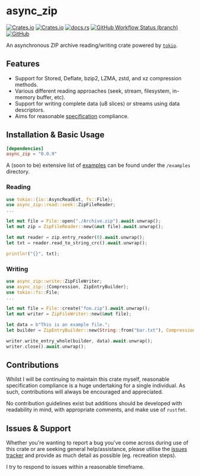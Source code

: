 # async_zip
[![Crates.io](https://img.shields.io/crates/v/async_zip?style=flat-square)](https://crates.io/crates/async_zip)
[![Crates.io](https://img.shields.io/crates/d/async_zip?style=flat-square)](https://crates.io/crates/async_zip)
[![docs.rs](https://img.shields.io/docsrs/async_zip?style=flat-square)](https://docs.rs/async_zip/)
[![GitHub Workflow Status (branch)](https://img.shields.io/github/workflow/status/Majored/rs-async-zip/Rust/main?style=flat-square)](https://github.com/Majored/rs-async-zip/actions?query=branch%3Amain)
[![GitHub](https://img.shields.io/github/license/Majored/rs-async-zip?style=flat-square)](https://github.com/Majored/rs-async-zip/blob/main/LICENSE)

An asynchronous ZIP archive reading/writing crate powered by [`tokio`](https://crates.io/crates/tokio).

## Features
- Support for Stored, Deflate, bzip2, LZMA, zstd, and xz compression methods.
- Various different reading approaches (seek, stream, filesystem, in-memory buffer, etc).
- Support for writing complete data (u8 slices) or streams using data descriptors.
- Aims for reasonable [specification](https://pkware.cachefly.net/webdocs/casestudies/APPNOTE.TXT) compliance.

## Installation & Basic Usage

```toml
[dependencies]
async_zip = "0.0.9"
```

A (soon to be) extensive list of [examples](https://github.com/Majored/rs-async-zip/tree/main/examples) can be found under the `/examples` directory.

### Reading
```rust
use tokio::{io::AsyncReadExt, fs::File};
use async_zip::read::seek::ZipFileReader;
...

let mut file = File::open("./Archive.zip").await.unwrap();
let mut zip = ZipFileReader::new(&mut file).await.unwrap();

let mut reader = zip.entry_reader(0).await.unwrap();
let txt = reader.read_to_string_crc().await.unwrap();

println!("{}", txt);
```

### Writing
```rust
use async_zip::write::ZipFileWriter;
use async_zip::{Compression, ZipEntryBuilder};
use tokio::fs::File;
...

let mut file = File::create("foo.zip").await.unwrap();
let mut writer = ZipFileWriter::new(&mut file);

let data = b"This is an example file.";
let builder = ZipEntryBuilder::new(String::from("bar.txt"), Compression::Deflate);

writer.write_entry_whole(builder, data).await.unwrap();
writer.close().await.unwrap();
```

## Contributions
Whilst I will be continuing to maintain this crate myself, reasonable specification compliance is a huge undertaking for a single individual. As such, contributions will always be encouraged and appreciated.

No contribution guidelines exist but additions should be developed with readability in mind, with appropriate comments, and make use of `rustfmt`.

## Issues & Support
Whether you're wanting to report a bug you've come across during use of this crate or are seeking general help/assistance, please utilise the [issues tracker](https://github.com/Majored/rs-async-zip/issues) and provide as much detail as possible (eg. recreation steps).

I try to respond to issues within a reasonable timeframe.
